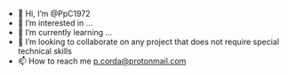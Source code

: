 - 👋 Hi, I’m @PpC1972
- 👀 I’m interested in ...
- 🌱 I’m currently learning ...
- 💞️ I’m looking to collaborate on any project that does not require special technical skills
- 📫 How to reach me p.corda@protonmail.com

<!---
PpC1972/PpC1972 is a ✨ special ✨ repository because its `README.md` (this file) appears on your GitHub profile.
You can click the Preview link to take a look at your changes.
--->
